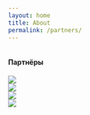 ```yaml
---
layout: home
title: About
permalink: /partners/
---
```


<div class="block-3">
  <div class="container projects">
    <div class="row">
      <div class="twelve columns block-header">
        <h4>Партнёры</h4>
      </div>
    </div>
    <div class="container">
      <div class="row logos-row">
        <div class="four columns">
        <img class="u-max-full-width" src="{{ "images/partners/skoltech.png" | absolute_url }}">
        </div>
        <div class="four columns">
          <img class="logos u-max-full-width" src="{{ "images/partners/notionso.png" | absolute_url }}">
        </div>
        <div class="four columns">
          <img class="u-max-full-width" src="{{ "images/partners/objectlab.png" | absolute_url }}">
        </div>
      </div>
      <div class="row logos-row">
        <div class="four columns">
          <img class="logos" src="{{ "images/partners/inspectorcloud.png" | absolute_url }}">
        </div>
      </div>
    </div>
  </div>
</div>